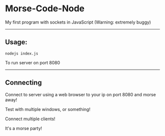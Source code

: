# Morse-Code-Node
My first program with sockets in JavaScript (Warning: extremely buggy)

---

## Usage:

```nodejs index.js```

To run server on port 8080

---

## Connecting

Connect to server using a web browser to your ip on port 8080 and morse away!

Test with multiple windows, or something!

Connect multiple clients!

It's a morse party!
